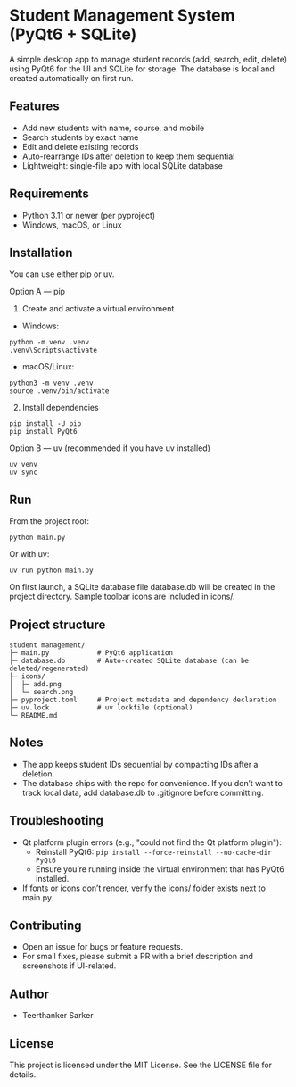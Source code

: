 # Student Management System (PyQt6 + SQLite)

A simple desktop app to manage student records (add, search, edit, delete) using PyQt6 for the UI and SQLite for storage. The database is local and created automatically on first run.

## Features
- Add new students with name, course, and mobile
- Search students by exact name
- Edit and delete existing records
- Auto-rearrange IDs after deletion to keep them sequential
- Lightweight: single-file app with local SQLite database

## Requirements
- Python 3.11 or newer (per pyproject)
- Windows, macOS, or Linux

## Installation
You can use either pip or uv.

Option A — pip
1) Create and activate a virtual environment
- Windows:
```
python -m venv .venv
.venv\Scripts\activate
```
- macOS/Linux:
```
python3 -m venv .venv
source .venv/bin/activate
```
2) Install dependencies
```
pip install -U pip
pip install PyQt6
```

Option B — uv (recommended if you have uv installed)
```
uv venv
uv sync
```

## Run
From the project root:
```
python main.py
```
Or with uv:
```
uv run python main.py
```

On first launch, a SQLite database file database.db will be created in the project directory. Sample toolbar icons are included in icons/.

## Project structure
```
student management/
├─ main.py            # PyQt6 application
├─ database.db        # Auto-created SQLite database (can be deleted/regenerated)
├─ icons/
│  ├─ add.png
│  └─ search.png
├─ pyproject.toml     # Project metadata and dependency declaration
├─ uv.lock            # uv lockfile (optional)
└─ README.md
```

## Notes
- The app keeps student IDs sequential by compacting IDs after a deletion.
- The database ships with the repo for convenience. If you don’t want to track local data, add database.db to .gitignore before committing.

## Troubleshooting
- Qt platform plugin errors (e.g., "could not find the Qt platform plugin"):
  - Reinstall PyQt6: `pip install --force-reinstall --no-cache-dir PyQt6`
  - Ensure you’re running inside the virtual environment that has PyQt6 installed.
- If fonts or icons don’t render, verify the icons/ folder exists next to main.py.

## Contributing
- Open an issue for bugs or feature requests.
- For small fixes, please submit a PR with a brief description and screenshots if UI-related.

## Author
- Teerthanker Sarker

## License
This project is licensed under the MIT License. See the LICENSE file for details.
